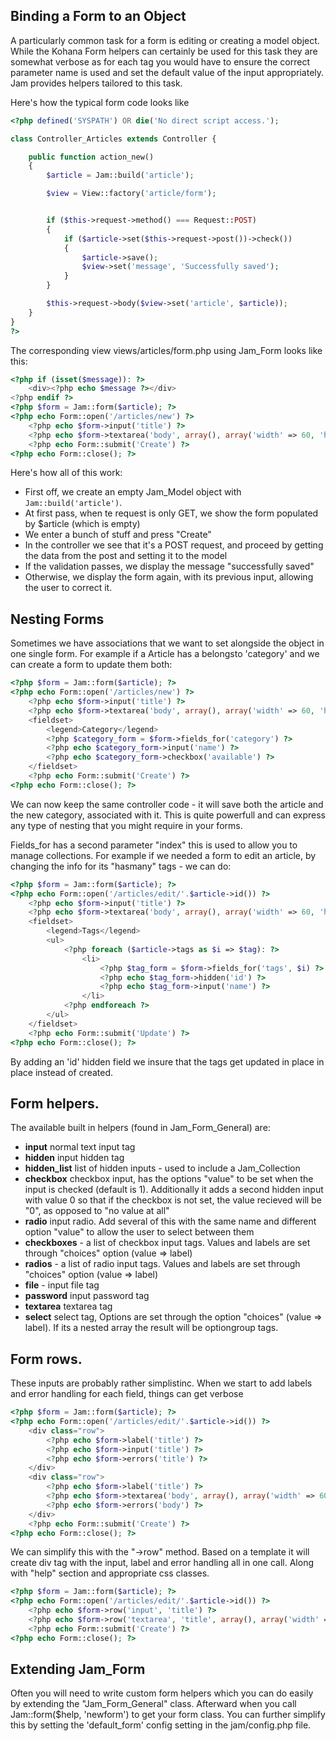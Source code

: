 ## Binding a Form to an Object

A particularly common task for a form is editing or creating a model object. While the Kohana Form helpers can certainly be used for this task they are somewhat verbose as for each tag you would have to ensure the correct parameter name is used and set the default value of the input appropriately. Jam provides helpers tailored to this task. 

Here's how the typical form code looks like


```php
<?php defined('SYSPATH') OR die('No direct script access.');

class Controller_Articles extends Controller {

	public function action_new()
	{
		$article = Jam::build('article');

		$view = View::factory('article/form');


		if ($this->request->method() === Request::POST)
		{
			if ($article->set($this->request->post())->check())
			{
				$article->save();
				$view->set('message', 'Successfully saved');
			}
		}

		$this->request->body($view->set('article', $article));
	}
}
?>
```

The corresponding view views/articles/form.php using Jam_Form looks like this:

```php
<?php if (isset($message)): ?>
	<div><?php echo $message ?></div>
<?php endif ?>
<?php $form = Jam::form($article); ?>
<?php echo Form::open('/articles/new') ?>
	<?php echo $form->input('title') ?>
	<?php echo $form->textarea('body', array(), array('width' => 60, 'height' => 12)) ?>
	<?php echo Form::submit('Create') ?>
<?php echo Form::close(); ?>
```

Here's how all of this work:

* First off, we create an empty Jam_Model object with `Jam::build('article')`.
* At first pass, when te request is only GET, we show the form populated by $article (which is empty)
* We enter a bunch of stuff and press "Create"
* In the controller we see that it's a POST request, and proceed by getting the data from the post and setting it to the model
* If the validation passes, we display the message "successfully saved"
* Otherwise, we display the form again, with its previous input, allowing the user to correct it.


## Nesting Forms

Sometimes we have associations that we want to set alongside the object in one single form. For example if a Article has a belongsto 'category' and we can create a form to update them both:

```php
<?php $form = Jam::form($article); ?>
<?php echo Form::open('/articles/new') ?>
	<?php echo $form->input('title') ?>
	<?php echo $form->textarea('body', array(), array('width' => 60, 'height' => 12)) ?>
	<fieldset>
		<legend>Category</legend>
		<?php $category_form = $form->fields_for('category') ?>
		<?php echo $category_form->input('name') ?>
		<?php echo $category_form->checkbox('available') ?>
	</fieldset>
	<?php echo Form::submit('Create') ?>
<?php echo Form::close(); ?>
```


We can now keep the same controller code - it will save both the article and the new category, associated with it. This is quite powerfull and can express any type of nesting that you might require in your forms. 

Fields_for has a second parameter "index" this is used to allow you to manage collections. For example if we needed a form to edit an article, by changing the info for its "hasmany" tags - we can do:

```php
<?php $form = Jam::form($article); ?>
<?php echo Form::open('/articles/edit/'.$article->id()) ?>
	<?php echo $form->input('title') ?>
	<?php echo $form->textarea('body', array(), array('width' => 60, 'height' => 12)) ?>
	<fieldset>
		<legend>Tags</legend>
		<ul>
			<?php foreach ($article->tags as $i => $tag): ?>
				<li>
					<?php $tag_form = $form->fields_for('tags', $i) ?>
					<?php echo $tag_form->hidden('id') ?>
					<?php echo $tag_form->input('name') ?>
				</li>
			<?php endforeach ?>
		</ul>
	</fieldset>
	<?php echo Form::submit('Update') ?>
<?php echo Form::close(); ?>
```

By adding an 'id' hidden field we insure that the tags get updated in place in place instead of created.

## Form helpers.

The available built in helpers (found in Jam_Form_General) are:

* __input__ normal text input tag
* __hidden__ input hidden tag
* __hidden_list__ list of hidden inputs - used to include a Jam_Collection
* __checkbox__ checkbox input, has the options "value" to be set when the input is checked (default is 1). Additionally it adds a second hidden input with value 0 so that if the checkbox is not set, the value recieved will be "0", as opposed to "no value at all"
* __radio__ input radio. Add several of this with the same name and different option "value" to allow the user to select between them
* __checkboxes__ - a list of checkbox input tags. Values and labels are set through "choices" option (value => label)
* __radios__ - a list of radio input tags. Values and labels are set through "choices" option (value => label)
* __file__ - input file tag
* __password__ input password tag
* __textarea__ textarea tag
* __select__ select tag, Options are set through the option "choices" (value => label). If its a nested array the result will be optiongroup tags. 

## Form rows.

These inputs are probably rather simplistinc. When we start to add labels and error handling for each field, things can get verbose

```php
<?php $form = Jam::form($article); ?>
<?php echo Form::open('/articles/edit/'.$article->id()) ?>
	<div class="row">
		<?php echo $form->label('title') ?>
		<?php echo $form->input('title') ?>
		<?php echo $form->errors('title') ?>
	</div>
	<div class="row">
		<?php echo $form->label('title') ?>
		<?php echo $form->textarea('body', array(), array('width' => 60, 'height' => 12) ?>
		<?php echo $form->errors('body') ?>
	</div>
	<?php echo Form::submit('Create') ?>
<?php echo Form::close(); ?>
```

We can simplify this with the "->row" method. Based on a template it will create div tag with the input, label and error handling all in one call. Along with "help" section and appropriate css classes.

```php
<?php $form = Jam::form($article); ?>
<?php echo Form::open('/articles/edit/'.$article->id()) ?>
	<?php echo $form->row('input', 'title') ?>
	<?php echo $form->row('textarea', 'title', array(), array('width' => 60, 'height' => 12) ?>
	<?php echo Form::submit('Create') ?>
<?php echo Form::close(); ?>
```

## Extending Jam_Form

Often you will need to write custom form helpers which you can do easily by extending the "Jam_Form_General" class. Afterward when you call Jam::form($help, 'newform') to get your form class. You can further simplify this by setting the 'default_form' config setting in the jam/config.php file.





